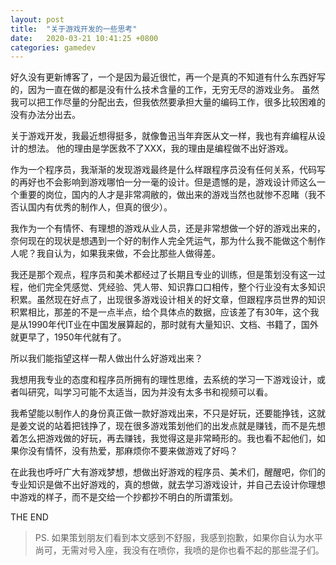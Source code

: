 ```yaml
---
layout: post
title:  "关于游戏开发的一些思考"
date:   2020-03-21 10:41:25 +0800
categories: gamedev
---
```


好久没有更新博客了，一个是因为最近很忙，再一个是真的不知道有什么东西好写的，因为一直在做的都是没有什么技术含量的工作，无穷无尽的游戏业务。 虽然我可以把工作尽量的分配出去，但我依然要承担大量的编码工作，很多比较困难的没有办法分出去。

关于游戏开发，我最近想得挺多，就像鲁迅当年弃医从文一样，我也有弃编程从设计的想法。 他的理由是学医救不了XXX，我的理由是编程做不出好游戏。

作为一个程序员，我渐渐的发现游戏最终是什么样跟程序员没有任何关系，代码写的再好也不会影响到游戏哪怕一分一毫的设计。但是遗憾的是，游戏设计师这么一个重要的岗位，国内的人才是非常凋敝的，做出来的游戏当然也就惨不忍睹（我不否认国内有优秀的制作人，但真的很少）。

我作为一个有情怀、有理想的游戏从业人员，还是非常想做一个好的游戏出来的，奈何现在的现状是想遇到一个好的制作人完全凭运气，那为什么我不能做这个制作人呢？我自认为，如果我来做，不会比那些人做得差。

我还是那个观点，程序员和美术都经过了长期且专业的训练，但是策划没有这一过程，他们完全凭感觉、凭经验、凭人带、知识靠口口相传，整个行业没有太多知识积累。虽然现在好点了，出现很多游戏设计相关的好文章，但跟程序员世界的知识积累相比，那差的不是一点半点，给个具体点的数据，应该差了有30年，这个我是从1990年代IT业在中国发展算起的，那时就有大量知识、文档、书籍了，国外就更早了，1950年代就有了。

所以我们能指望这样一帮人做出什么好游戏出来？

我想用我专业的态度和程序员所拥有的理性思维，去系统的学习一下游戏设计，或者叫研究，叫学习可能不太适当，因为并没有太多书和视频可以看。

我希望能以制作人的身份真正做一款好游戏出来，不只是好玩，还要能挣钱，这就是姜文说的站着把钱挣了，现在很多游戏策划他们的出发点就是赚钱，而不是先想着怎么把游戏做的好玩，再去赚钱，我觉得这是非常畸形的。我也看不起他们，如果你没有情怀，没有热爱，那麻烦你不要来做游戏了好吗？

在此我也呼吁广大有游戏梦想，想做出好游戏的程序员、美术们，醒醒吧，你们的专业知识是做不出好游戏的，真的想做，就去学习游戏设计，并自己去设计你理想中游戏的样子，而不是交给一个抄都抄不明白的所谓策划。

THE END

> PS. 如果策划朋友们看到本文感到不舒服，我感到抱歉，如果你自认为水平尚可，无需对号入座，我没有在喷你，我喷的是你也看不起的那些混子们。
